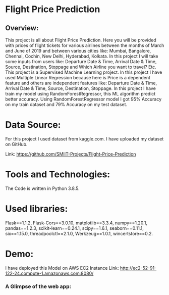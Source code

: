 # Flight Price Prediction
## Overview: 
This project is all about Flight Price Prediction. Here you will be provided with prices of flight tickets for various airlines between the months of March and June of 2019 and between various cities like: Mumbai, Bangalore, Chennai, Cochin, New Delhi, Hyderabad, Kolkata. In this project I will take some inputs from users like: Departure Date & Time, Arrival Date & Time, Source, Destination, Stoppage and Which Airline you want to travel? Etc. This project is a Supervised Machine Learning project. In this project I have used Multiple Linear Regression because here is Price is a dependent feature and others are independent features like: Departure Date & Time, Arrival Date & Time, Source, Destination, Stoppage. In this project I have train my model using RandomForestRegressor, this ML algorithm predict better accuracy. Using RandomForestRegressor model I got 95% Accuracy on my train dataset and 79% Accuracy on my test dataset.

# Data Source:
For this project I used dataset from kaggle.com. I have uploaded my dataset on GitHub.

Link: https://github.com/SMIIT-Projects/Flight-Price-Prediction

# Tools and Technologies:
The Code is written in Python 3.8.5. 

# Used libraries:
Flask==1.1.2, Flask-Cors==3.0.10, matplotlib==3.3.4, numpy==1.20.1, pandas==1.2.3, scikit-learn==0.24.1, scipy==1.6.1, seaborn==0.11.1, six==1.15.0, threadpoolctl==2.1.0, Werkzeug==1.0.1, wincertstore==0.2.

# Demo:

I have deployed this Model on AWS EC2 Instance 
Link: http://ec2-52-91-122-24.compute-1.amazonaws.com:8080/

### A Glimpse of the web app:












